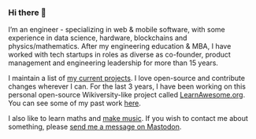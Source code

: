 ### Hi there 👋

I’m an engineer - specializing in web & mobile software, with some experience in data science, hardware, blockchains and physics/mathematics. After my engineering education & MBA, I have worked with tech startups in roles as diverse as co-founder, product management and engineering leadership for more than 15 years. 

I maintain a list of [my current projects](https://nilesh.trivedi.pw/now). I love open-source and contribute changes wherever I can. For the last 3 years, I have been working on this personal open-source Wikiversity-like project called [LearnAwesome.org](https://github.com/learn-awesome/learn). You can see some of my past work [here](https://nilesh.trivedi.pw/work).

I also like to learn maths and [make music](https://nilesh.trivedi.pw/music). If you wish to contact me about something, please [send me a message on Mastodon](https://fosstodon.org/@nilesh).

